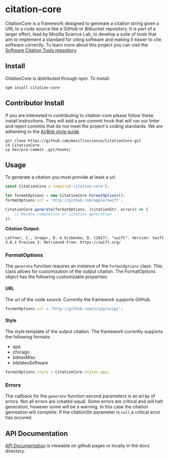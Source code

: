 # citation-core

CitationCore is a framework designed to genreate a citation string given a URL to a code source like a GitHub or Bitbucket repository.  It is part of a larger effort, lead by Mozilla Science Lab, to develop a suite of tools that aim to implement a standard for citing software and making it easier to cite software correctly.  To learn more about this project you can visit the [Software Citation Tools repository](https://github.com/mozillascience/software-citation-tools).

## Install
CitationCore is distributed through npm. To install:
```
npm insall citation-core
```
## Contributor Install
If you are interested in contributing to citation-core please follow these install instructions. They will add a pre-commit hook that will run our linter and reject commits that do not meet the project's coding standards.  We are adhereing to the [AirBnb style guide](https://github.com/airbnb/javascript). 
```
git clone https://github.com/mozillascience/CitationCore.git
cd CitationCore
cp dev/pre-commit .git/hooks/
```
## Usage
To generate a citation you must provide at least a url.
```javascript
const CitationCore = require('citation-core');

let formatOptions = new CitationCore.FormatOptions();
formatOptions.url = 'http://github.com/apple/swift';

CitationCore.generate(formatOptions, (citationStr, errors) => {
	// Handle completion of citation generation
});
```
**Citation Output:**
```
Lattner, C., Gregor, D. & Gribenko, D. (2017). "swift". Version: Swift 3.0.1 Preview 3. Retrieved From: https://swift.org/ 
```
### FormatOptions
The `generate` function requires an instance of the `FormatOptions` class. This class allows for customization of the output citation.  The FormatOptions object has the following customizable properties:
#### URL
The url of the code source.  Currently the framework supports GitHub.
```javascript
formatOptions.url = 'http://github.com/scipy/scipy';
```
#### Style
The style template of the output citation. The framework currently supports the following formats:
* apa
* chicago
* bibtexMisc
* biblatexSoftware

```javascript
formatOptions.style = CitationCore.styles.apa;
```
### Errors
The callback for the `generate` function second parameters is an array of errors. Not all errors are created equal. Some errors are critical and will halt generation, however some will be a warning.  In this case the citation genreation will complete. If the citationStr parameter is `null` a critical error has occured.

## API Documentation
[API Documentation](https://mozillascience.github.io/CitationCore/) is viewable on github pages or locally in the docs directory.
